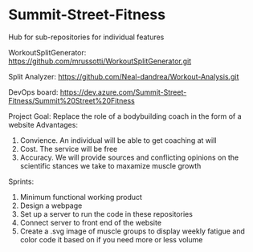 # Summit-Street-Fitness
Hub for sub-repositories for individual features

WorkoutSplitGenerator:
https://github.com/mrussotti/WorkoutSplitGenerator.git

Split Analyzer:
https://github.com/Neal-dandrea/Workout-Analysis.git

DevOps board:
https://dev.azure.com/Summit-Street-Fitness/Summit%20Street%20Fitness


Project Goal: Replace the role of a bodybuilding coach in the form of a website 
Advantages:
1) Convience. An individual will be able to get coaching at will
2) Cost. The service will be free
3) Accuracy. We will provide sources and conflicting opinions on the scientific stances we take to maxamize muscle growth

Sprints:
1) Minimum functional working product 
2) Design a webpage
3) Set up a server to run the code in these repositories
4) Connect server to front end of the website
5) Create a .svg image of muscle groups to display weekly fatigue and color code it based on if you need more or less volume
